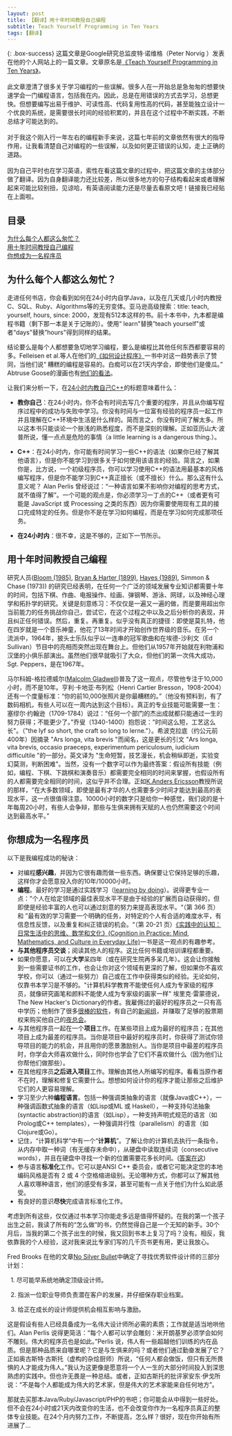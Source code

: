 ```yaml
---
layout: post
title: 【翻译】用十年时间教授自己编程
subtitle: Teach Yourself Programming in Ten Years
tags: [翻译]
---
```


{: .box-success}
这篇文章是Google研究总监皮特·诺维格（Peter Norvig ）发表在他的个人网站上的一篇文章。文章原名是[《Teach Yourself Programming in Ten Years》](http://www.norvig.com/21-days.html)。<br><br>
此文章澄清了很多关于学习编程的一些误解。很多人在一开始总是急匆匆的想要快速学会一门编程语言，包括我在内。因此，总是在用错误的方式去学习，总想更快。但想要编写出易于维护、可读性高、代码复用性高的代码，甚至能独立设计一个优良的系统，是需要很长时间的经验积累的，并且在这个过程中不断实践，不断总结才可能达到的。<br><br>
对于我这个刚入行一年左右的编程新手来说，这篇七年前的文章依然有很大的指导作用，让我看清楚自己对编程的一些误解，以及如何更正错误的认知，走上正确的道路。<br><br>
因为自己平时也在学习英语，索性在看这篇文章的过程中，把这篇文章的主体部分做了翻译。因为自身翻译能力还比较差，所以很多地方的句子结构看起来或者理解起来可能比较别扭，见谅哈，有英语阅读能力还是尽量去看原文吧！链接我已经贴在上面啦。

## 目录
[为什么每个人都这么匆忙？](#为什么每个人都这么匆忙)<br>
[用十年时间教授自己编程](#用十年时间教授自己编程)<br>
[你想成为一名程序员](#你想成为一名程序员)<br>

## 为什么每个人都这么匆忙？
走进任何书店，你会看到如何在24小时内自学Java，以及在几天或几小时内教授C、SQL、Ruby、Algorithms等的无穷变体。亚马逊高级搜索：title: teach, yourself, hours, since: 2000，发现有512本这样的书。前十本书中，九本都是编程书籍（剩下那一本是关于记账的）。使用“ learn"替换”teach yourself"或者“days"替换”hours"得到同样的结果。

结论要么是每个人都想要急切地学习编程，要么是编程比其他任何东西都要容易的多。Felleisen et al.等人在他们的[《如何设计程序》](http://www.ccs.neu.edu/home/matthias/HtDP2e/index.html)一书中对这一趋势表示了赞同，当他们说“ 糟糕的编程是容易的。白痴可以在21天内学会，即使他们是傻瓜。” Abtruse Goose的漫画也有[他们的看法](http://abstrusegoose.com/249)。

让我们来分析一下，在[24小时内教自己C++](http://www.amazon.com/Sams-Teach-Yourself-Hours-5th/dp/0672333317/ref=sr_1_6?s=books&ie=UTF8&qid=1412708443&sr=1-6&keywords=learn+c%2B%2B+days)的标题意味着什么：

- **教你自己**：在24小时内，你不会有时间去写几个重要的程序，并且从你编写程序过程中的成功与失败中学习。你没有时间与一位富有经验的程序员一起工作并且理解在C++环境中生活是什么样的。简而言之，你没有时间了解太多。所以这本书只能谈论一个肤浅的熟悉程度，而不是深刻的理解。正如亚历山大·波普所说，懂一点点是危险的事情（a little learning is a dangerous thing.）。

- **C++**：在24小时内，你可能有时间学习一些C++的语法（如果你已经了解其他语言），但是你不能学习到很多关于如何使用该语言的经验。简言之，如果你是，比方说，一个初级程序员，你可以学习使用C++的语法用最基本的风格编写程序，但是你不能学习到C++真正擅长（或不擅长）什么。那么这有什么意义呢？ Alan Perlis 曾经说过：“一种语言如果不影响你对编程的思考方式，就不值得了解”。一个可能的观点是，你必须学习一丁点的C++（或者更有可能是 JavaScript 或 Processing 之类的东西）因为你需要使用现有工具的接口完成特定的任务。但是你不是在学习如何编程，而是在学习如何完成那项任务。

- **在24小时内**：很不幸，这是不够的，正如下一节所示。

## 用十年时间教授自己编程
研究人员([Bloom (1985)](http://www.amazon.com/exec/obidos/ASIN/034531509X/), [Bryan & Harter (1899)](https://norvig.com/21-days.html#bh), [Hayes (1989)](http://www.amazon.com/exec/obidos/ASIN/0805803092), Simmon & Chase (1973)) 的研究已经表明，在任何一个广泛的领域发展专业知识都需要十年的时间，包括下棋、作曲、电报操作、绘画、弹钢琴、游泳、网球，以及神经心理学和拓扑学的研究。关键是刻意练习：不仅仅是一遍又一遍的做，而是要用超出你当前能力的任务挑战你自己，尝试它，在这个过程之中以及之后分析你的表现，并且纠正任何错误。然后，重复。再重复。似乎没有真正的捷径：即使是莫扎特，他在四岁就是一个音乐神童，他花了13年时间才开始创作世界级的音乐。在另一个流派中，1964年，披头士乐队似乎以一连串的冠军歌曲和在埃德-沙利文（Ed Sullivan）节目中的亮相而突然出现在舞台上。但他们从1957年开始就在利物浦和汉堡的小俱乐部演出。虽然他们很早就吸引了大众，但他们的第一次伟大成功，Sgt. Peppers，是在1967年。

马尔科姆-格拉德威尔([Malcolm Gladwell](http://www.amazon.com/Outliers-Story-Success-Malcolm-Gladwell/dp/0316017922))普及了这一观点，尽管他专注于10,000小时，而不是10年。亨利·卡地亚·布列松（Henri Cartier Bresson，1908-2004）还有一个度量标准：“你的前10,000张照片是你最糟糕的。”（他没有预料到，有了数码相机，有些人可以在一周内达到这个目标）。真正的专业技能可能需要一生：塞缪尔·约翰逊（1709-1784）说过：“任何一个部门的杰出成就都只能通过一生的努力获得；不能更少了。”乔叟（1340-1400）抱怨说："时间这么短，工艺这么长"。（"the lyf so short, the craft so long to lerne."）。希波克拉底（约公元前400年）因摘录 "Ars longa, vita brevis "而闻名，这是更长的引文 "Ars longa, vita brevis, occasio praeceps, experimentum periculosum, iudicium difficultile "的一部分。英文译为 "生命短暂，技艺漫长，机会稍纵即逝，实验变幻莫测，判断困难"。当然，没有一个数字可以作为最终答案：假设所有技能（例如，编程、下棋、下跳棋和演奏音乐）都需要完全相同的时间来掌握，也假设所有的人都需要完全相同的时间，这似乎并不合理。正如[K.Anders Ericsson](http://www.amazon.com/K.-Anders-Ericsson/e/B000APB8AQ/ref=dp_byline_cont_book_1)教授所说的那样，“在大多数领域，即使是最有才华的人也需要多少时间才能达到最高的表现水平，这一点很值得注意。10000小时的数字只是给你一种感觉，我们说的是十年每周20小时，有些人会争辩，那些与生俱来拥有天赋的人也仍然需要这个时间达到最高水平。”

## 你想成为一名程序员
以下是我编程成功的秘诀：​
- ​对编程**感兴趣**，并因为它很有趣而做一些东西。确保要让它保持足够的乐趣，这样你才会愿意投入你的10年/10000小时。
- **​编程**。最好的学习是通过实践学习（[learning by doing](http://www.engines4ed.org/hyperbook/nodes/NODE-120-pg.html)）。说得更专业一点：”个人在给定领域的最佳表现水平不是由于经验的扩展而自动获得的，但即使是经验丰富的人也可以通过刻意的努力来提高表现水平。“（第 366 页） 和 ”最有效的学习需要一个明确的任务，对特定的个人有合适的难度水平，有信息性反馈，以及重复和纠正错误的机会。“（第 20-21 页）[《实践中的认知：日常生活中的思维、数学和文化》(Cognition in Practice: Mind, Mathematics, and Culture in Everyday Life)](http://www.amazon.com/exec/obidos/ASIN/0521357349)一书是这一观点的有趣参考。
- **与其他程序员交谈**；阅读其他人的程序。这比任何书籍或培训课程都重要。
- 如果你愿意，可以在**大学**呆四年（或在研究生院再多呆几年）。这会让你接触到一些需要证书的工作，也会让你对这个领域有更深的了解，但如果你不喜欢学校，你可以（通过一些努力）自己或在工作中获得类似的经验。无论如何，仅靠书本学习是不够的。"计算机科学教育不能使任何人成为专家级的程序员，就像研究画笔和颜料不能使人成为专家级的画家一样" 埃里克·雷蒙德说，The New Hacker's Dictionary的作者。我雇佣过的最好的程序员之一只有高中学历；他制作了很多[很棒的软件](http://www.mozilla.org/)，有自己的[新闻组](http://groups.google.com/groups?q=alt.fan.jwz&meta=site%3Dgroups)，并赚取了足够的股票期权来购买他自己的[夜总会](http://en.wikipedia.org/wiki/DNA_Lounge)。
- 与其他程序员一起在一个**项目**工作。在某些项目上成为最好的程序员；在其他项目上成为最差的程序员。当你是项目中最好的程序员时，你获得了测试你领导项目的能力的机会，并且用你的愿景激励别人。当你是项目中最差的程序员时，你学会大师喜欢做什么，同时你也学会了它们不喜欢做什么（因为他们让你帮他们做那些）。
- 在其他程序员**之后进入项目**工作。理解由其他人所编写的程序。看看当原作者不在时，理解和修复它需要什么。想想如何设计你的程序才能让那些之后维护它们的人更容易理解。
- 学习至少六种**编程语言**。包括一种强调类抽象的语言（就像Java或C++），一种强调函数式抽象的语言（如Lisp或ML 或 Haskell），一种支持句法抽象(syntactic abstraction)的语言（如Lisp），一种支持声明式规范的语言（如Prolog或C++ templates），一种强调并行性（parallelism）的语言（如Clojure或Go）。
- 记住，“计算机科学”中有一个“**计算机**”。了解让你的计算机去执行一条指令，从内存中取一种词（有无缓存未命中），从硬盘中读取连续词（consecutive words），并且在硬盘中寻找一个新的位置需要花多长时间。([答案在这](https://norvig.com/21-days.html#answers))
- 参与语言**标准化**工作。它可以是ANSI C++ 委员会，或者它可能决定您的本地编码风格是否有 2 或 4 个空格缩进级别。无论哪种方式，你都可以了解其他人喜欢哪种语言，他们的感受有多深，甚至可能有一点关于他们为什么如此感受。
- 有良好的意识**尽快**完成语言标准化工作。

考虑到所有这些，仅仅通过书本学习你能走多远是值得怀疑的。在我的第一个孩子出生之前，我读了所有的“怎么做”的书，仍然觉得自己是一个无知的新手。30个月后，当我的第二个孩子出生的时候，我又回到书本上复习了吗？没有。相反，我依靠我的个人经验，这对我来说比专家们写的几千页书更有用，更让我放心。

Fred Brooks 在他的文章[No Silver Bullet](http://en.wikipedia.org/wiki/No_Silver_Bullet)中确定了寻找优秀软件设计师的三部分计划：

  1. 尽可能早系统地确定顶级设计师。

  2. 指派一位职业导师负责潜在客户的发展，并仔细保存职业档案。

  3. 给正在成长的设计师提供机会相互影响与激励。

这是假设有些人已经具备成为一名伟大设计师所必需的素质；工作就是适当地哄他们。Alan Perlis 说得更简洁：“每个人都可以学会雕刻：米开朗基罗必须学会如何不雕刻。伟大的程序员也是如此。”Perlis 说，伟人有一些超越他们训练的内在品质。但是那种品质来自哪里呢？它是与生俱来的吗？或者他们通过勤奋发展了它？正如奥古斯特·古斯托（虚构的杂烩厨师）所说，“任何人都会做饭，但只有无所畏惧的人才能成为伟人。”我认为这更像是愿意将一个人一生的大部分时间投入到深思熟虑的实践中。但也许无畏是一种总结。或者，正如古斯托的批评家安东·伊戈所说：“不是每个人都能成为伟大的艺术家，但是伟大的艺术家能来自任何地方”。

那就去买那本Java/Ruby/Javascript/PHP的书吧；你可能会从中得到一些好处。但不会在24小时或21天内改变你的生活，也不会改变你作为一名程序员真正的整体专业技能。在24个月内努力工作，不断提高，怎么样？很好，现在你开始有所进展了...